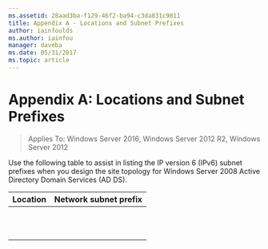 ```yaml
---
ms.assetid: 28aad3ba-f129-46f2-ba94-c3da831c9811
title: Appendix A - Locations and Subnet Prefixes
author: iainfoulds
ms.author: iainfou
manager: daveba
ms.date: 05/31/2017
ms.topic: article
---
```


# Appendix A: Locations and Subnet Prefixes

>Applies To: Windows Server 2016, Windows Server 2012 R2, Windows Server 2012

Use the following table to assist in listing the IP version 6 (IPv6) subnet prefixes when you design the site topology for  Windows Server 2008  Active Directory Domain Services (AD DS).

|Location|Network subnet prefix|
|------------|-------------------------|
|||
|||
|||
|||
|||
|||
|||
|||
|||
|||
|||



